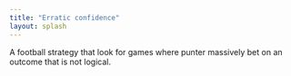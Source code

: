 ```yaml
---
title: "Erratic confidence"
layout: splash
---
```


A football strategy that look for games where punter massively bet on an outcome that is not logical.
